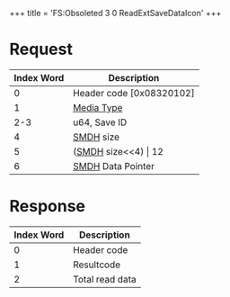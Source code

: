 +++
title = 'FS:Obsoleted 3 0 ReadExtSaveDataIcon'
+++

# Request

| Index Word | Description                                            |
|------------|--------------------------------------------------------|
| 0          | Header code \[0x08320102\]                             |
| 1          | [Media Type](Filesystem_services#mediatype "wikilink") |
| 2-3        | u64, Save ID                                           |
| 4          | [SMDH](SMDH "wikilink") size                           |
| 5          | ([SMDH](SMDH "wikilink") size\<\<4) \| 12              |
| 6          | [SMDH](SMDH "wikilink") Data Pointer                   |

# Response

| Index Word | Description     |
|------------|-----------------|
| 0          | Header code     |
| 1          | Resultcode      |
| 2          | Total read data |
